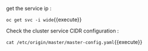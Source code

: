 


get the service ip :

`oc get svc -i wide`{{execute}}

Check the cluster service CIDR configuration :

`cat /etc/origin/master/master-config.yaml`{{execute}}
